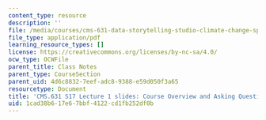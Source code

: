 ```yaml
---
content_type: resource
description: ''
file: /media/courses/cms-631-data-storytelling-studio-climate-change-spring-2017/1cad38b617e67bbf4122cd1fb252df0b_MITCMS_631S17_lec1_intro.pdf
file_type: application/pdf
learning_resource_types: []
license: https://creativecommons.org/licenses/by-nc-sa/4.0/
ocw_type: OCWFile
parent_title: Class Notes
parent_type: CourseSection
parent_uid: 4d6c8832-7eef-adc8-9388-e59d050f3a65
resourcetype: Document
title: 'CMS.631 S17 Lecture 1 slides: Course Overview and Asking Questions'
uid: 1cad38b6-17e6-7bbf-4122-cd1fb252df0b
---
```

